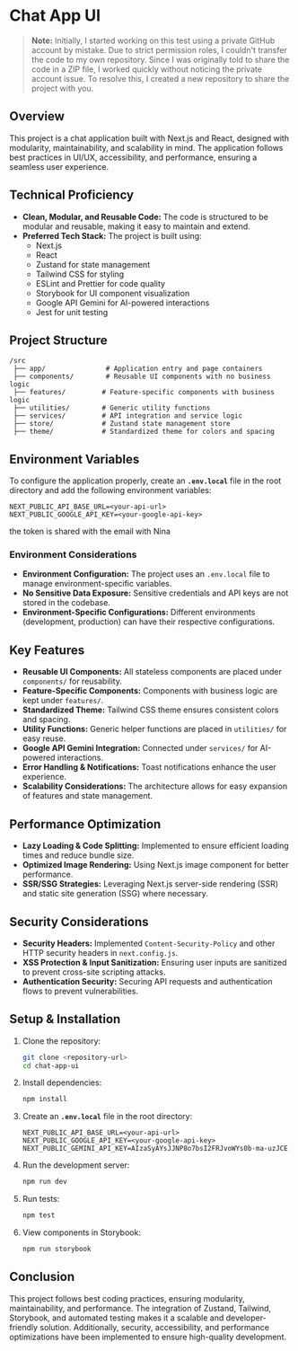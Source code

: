 # Chat App UI

> **Note:** Initially, I started working on this test using a private GitHub account by mistake. Due to strict permission roles, I couldn't transfer the code to my own repository. Since I was originally told to share the code in a ZIP file, I worked quickly without noticing the private account issue. To resolve this, I created a new repository to share the project with you.

## Overview

This project is a chat application built with Next.js and React, designed with modularity, maintainability, and scalability in mind. The application follows best practices in UI/UX, accessibility, and performance, ensuring a seamless user experience.

## Technical Proficiency

- **Clean, Modular, and Reusable Code:** The code is structured to be modular and reusable, making it easy to maintain and extend.
- **Preferred Tech Stack:** The project is built using:
  - Next.js
  - React
  - Zustand for state management
  - Tailwind CSS for styling
  - ESLint and Prettier for code quality
  - Storybook for UI component visualization
  - Google API Gemini for AI-powered interactions
  - Jest for unit testing

## Project Structure

```
/src
 ├── app/               # Application entry and page containers
 ├── components/        # Reusable UI components with no business logic
 ├── features/         # Feature-specific components with business logic
 ├── utilities/        # Generic utility functions
 ├── services/         # API integration and service logic
 ├── store/            # Zustand state management store
 ├── theme/            # Standardized theme for colors and spacing
```

## Environment Variables

To configure the application properly, create an **`.env.local`** file in the root directory and add the following environment variables:

```
NEXT_PUBLIC_API_BASE_URL=<your-api-url>
NEXT_PUBLIC_GOOGLE_API_KEY=<your-google-api-key>

```

the token is shared with the email with Nina

### **Environment Considerations**

- **Environment Configuration:** The project uses an `.env.local` file to manage environment-specific variables.
- **No Sensitive Data Exposure:** Sensitive credentials and API keys are not stored in the codebase.
- **Environment-Specific Configurations:** Different environments (development, production) can have their respective configurations.

## Key Features

- **Reusable UI Components:** All stateless components are placed under `components/` for reusability.
- **Feature-Specific Components:** Components with business logic are kept under `features/`.
- **Standardized Theme:** Tailwind CSS theme ensures consistent colors and spacing.
- **Utility Functions:** Generic helper functions are placed in `utilities/` for easy reuse.
- **Google API Gemini Integration:** Connected under `services/` for AI-powered interactions.
- **Error Handling & Notifications:** Toast notifications enhance the user experience.
- **Scalability Considerations:** The architecture allows for easy expansion of features and state management.

## Performance Optimization

- **Lazy Loading & Code Splitting:** Implemented to ensure efficient loading times and reduce bundle size.
- **Optimized Image Rendering:** Using Next.js image component for better performance.
- **SSR/SSG Strategies:** Leveraging Next.js server-side rendering (SSR) and static site generation (SSG) where necessary.

## Security Considerations

- **Security Headers:** Implemented `Content-Security-Policy` and other HTTP security headers in `next.config.js`.
- **XSS Protection & Input Sanitization:** Ensuring user inputs are sanitized to prevent cross-site scripting attacks.
- **Authentication Security:** Securing API requests and authentication flows to prevent vulnerabilities.

## Setup & Installation

1. Clone the repository:
   ```sh
   git clone <repository-url>
   cd chat-app-ui
   ```
2. Install dependencies:
   ```sh
   npm install
   ```
3. Create an **`.env.local`** file in the root directory:

   ```
   NEXT_PUBLIC_API_BASE_URL=<your-api-url>
   NEXT_PUBLIC_GOOGLE_API_KEY=<your-google-api-key>
   NEXT_PUBLIC_GEMINI_API_KEY=AIzaSyAYsJJNP8o7bsI2FRJvoWYs0b-ma-uzJCE

   ```

4. Run the development server:
   ```sh
   npm run dev
   ```
5. Run tests:
   ```sh
   npm test
   ```
6. View components in Storybook:
   ```sh
   npm run storybook
   ```

## Conclusion

This project follows best coding practices, ensuring modularity, maintainability, and performance. The integration of Zustand, Tailwind, Storybook, and automated testing makes it a scalable and developer-friendly solution. Additionally, security, accessibility, and performance optimizations have been implemented to ensure high-quality development.
